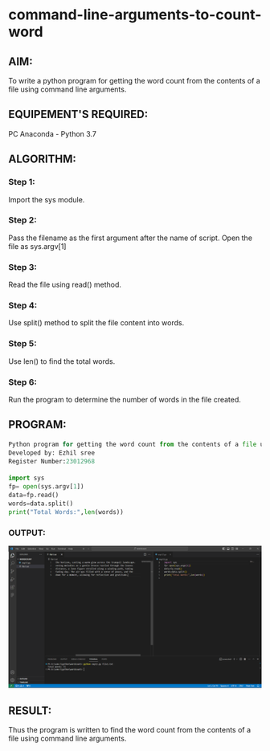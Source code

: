 # command-line-arguments-to-count-word
## AIM:
To write a python program for getting the word count from the contents of a file using command line arguments.
## EQUIPEMENT'S REQUIRED: 
PC
Anaconda - Python 3.7
## ALGORITHM: 
### Step 1:
Import the sys module.

### Step 2: 
Pass the filename as the first argument after the name of script. Open the file as sys.argv[1]
### Step 3: 
Read the file using read() method.
### Step 4:  
Use split() method to split the file content into words.

### Step 5: 
Use len() to find the total words.
### Step 6: 
Run the program to determine the number of words in the file created.
## PROGRAM:
```python
Python program for getting the word count from the contents of a file using command line arguments.
Developed by: Ezhil sree
Register Number:23012968

import sys
fp= open(sys.argv[1])
data=fp.read()
words=data.split()
print("Total Words:",len(words))
```

### OUTPUT:

![Alt text](<Screenshot 2024-01-02 205051.png>)

## RESULT:
Thus the program is written to find the word count from the contents of a file using command line arguments.
